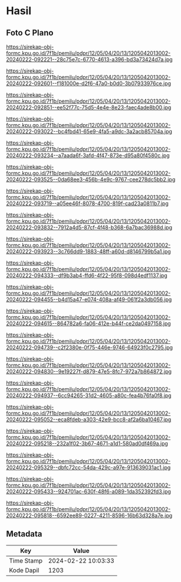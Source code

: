 # Hasil

## Foto C Plano

https://sirekap-obj-formc.kpu.go.id/7f1b/pemilu/pdpr/12/05/04/20/13/1205042013002-20240222-092221--28c75e7c-6770-4613-a396-bd3a73424d7a.jpg

https://sirekap-obj-formc.kpu.go.id/7f1b/pemilu/pdpr/12/05/04/20/13/1205042013002-20240222-092601--f181000e-d2f6-47a0-b0d0-3b07933976ce.jpg

https://sirekap-obj-formc.kpu.go.id/7f1b/pemilu/pdpr/12/05/04/20/13/1205042013002-20240222-092851--ee52f77c-75d5-4e4e-8e23-faec4ade8b00.jpg

https://sirekap-obj-formc.kpu.go.id/7f1b/pemilu/pdpr/12/05/04/20/13/1205042013002-20240222-093022--bc4fbd41-65e9-4fa5-a9dc-3a2acb85704a.jpg

https://sirekap-obj-formc.kpu.go.id/7f1b/pemilu/pdpr/12/05/04/20/13/1205042013002-20240222-093234--a7aada6f-3afd-4f47-873e-d95a80f4580c.jpg

https://sirekap-obj-formc.kpu.go.id/7f1b/pemilu/pdpr/12/05/04/20/13/1205042013002-20240222-093525--0da68ee3-456b-4e9c-9767-cee278dc5bb2.jpg

https://sirekap-obj-formc.kpu.go.id/7f1b/pemilu/pdpr/12/05/04/20/13/1205042013002-20240222-093719--a05ee46f-8078-4700-819f-cad23a0811b7.jpg

https://sirekap-obj-formc.kpu.go.id/7f1b/pemilu/pdpr/12/05/04/20/13/1205042013002-20240222-093832--7912a4d5-87cf-4f48-b368-6a7bac36988d.jpg

https://sirekap-obj-formc.kpu.go.id/7f1b/pemilu/pdpr/12/05/04/20/13/1205042013002-20240222-093923--3c766dd9-1883-48ff-a60d-d8146799b5a1.jpg

https://sirekap-obj-formc.kpu.go.id/7f1b/pemilu/pdpr/12/05/04/20/13/1205042013002-20240222-094333--df9b3ab4-ffd6-4f22-95f8-098d4edf1137.jpg

https://sirekap-obj-formc.kpu.go.id/7f1b/pemilu/pdpr/12/05/04/20/13/1205042013002-20240222-094455--b4d15a47-e074-408a-af49-061f2a3db056.jpg

https://sirekap-obj-formc.kpu.go.id/7f1b/pemilu/pdpr/12/05/04/20/13/1205042013002-20240222-094615--864782a6-fa06-412e-b44f-ce2da0497158.jpg

https://sirekap-obj-formc.kpu.go.id/7f1b/pemilu/pdpr/12/05/04/20/13/1205042013002-20240222-094739--c2f2380e-0f75-446e-9746-64923f0c2795.jpg

https://sirekap-obj-formc.kpu.go.id/7f1b/pemilu/pdpr/12/05/04/20/13/1205042013002-20240222-094830--9e19227f-d879-47e5-8fc7-972a7b864872.jpg

https://sirekap-obj-formc.kpu.go.id/7f1b/pemilu/pdpr/12/05/04/20/13/1205042013002-20240222-094937--6cc94265-31d2-4605-a80c-fea4b76fa0f8.jpg

https://sirekap-obj-formc.kpu.go.id/7f1b/pemilu/pdpr/12/05/04/20/13/1205042013002-20240222-095052--eca8fdeb-a303-42e9-bcc8-af2a6ba10467.jpg

https://sirekap-obj-formc.kpu.go.id/7f1b/pemilu/pdpr/12/05/04/20/13/1205042013002-20240222-095218--232a1f02-3b67-4671-a1d1-580ad0df469a.jpg

https://sirekap-obj-formc.kpu.go.id/7f1b/pemilu/pdpr/12/05/04/20/13/1205042013002-20240222-095329--dbfc72cc-54da-429c-a97e-913639031ac1.jpg

https://sirekap-obj-formc.kpu.go.id/7f1b/pemilu/pdpr/12/05/04/20/13/1205042013002-20240222-095433--924701ac-630f-48f6-a089-1da352392fd3.jpg

https://sirekap-obj-formc.kpu.go.id/7f1b/pemilu/pdpr/12/05/04/20/13/1205042013002-20240222-095818--6592ee89-0227-4211-8596-16b63d328a7e.jpg


## Metadata

| Key        | Value               |
| ---------- | ------------------- |
| Time Stamp | 2024-02-22 10:03:33 |
| Kode Dapil | 1203                |



